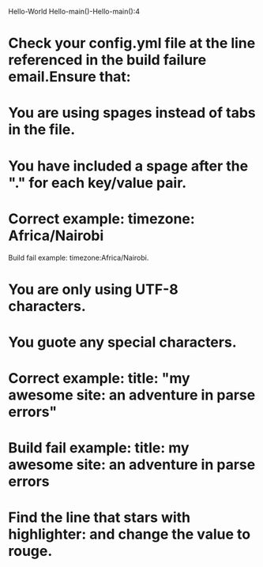 Hello-World
Hello-main()-Hello-main():4
# Check your config.yml file at the line referenced in the build failure email.Ensure that:
# You are using spages instead of tabs in the file.
# You have included a spage after the "." for each key/value pair.
# Correct example: timezone: Africa/Nairobi
Build fail example: timezone:Africa/Nairobi.

# You are only using UTF-8 characters.
# You guote any special characters.
# Correct example: title: "my awesome site: an adventure in parse errors"
# Build fail example: title: my awesome site: an adventure in parse errors

# Find the line that stars with highlighter: and change the value to rouge.


